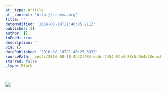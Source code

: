 ```yaml
---
at__type: Article
at__context: 'http://schema.org'
title: ''
dateModified: '2016-08-18T21:40:25.211Z'
publisher: {}
author: []
inFeed: true
description: ''
via: {}
datePublished: '2016-08-18T21:40:25.333Z'
sourcePath: _posts/2016-08-18-4b42f484-ebdc-4451-92e4-88c5c0b4a28e.md
starred: false
_type: Blurb

---
```

![](https://the-grid-user-content.s3-us-west-2.amazonaws.com/dc1fd01f-17da-4c9d-bbe7-c103eb9d2678.jpg)